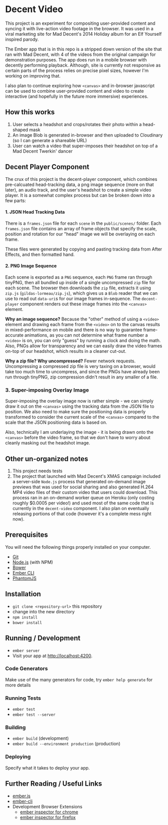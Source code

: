 # Decent Video

This project is an experiment for compositing user-provided content and syncing it with live-action video footage in the browser. 
It was used in a viral marketing site for Mad Decent's 2014 Holiday album for an Elf Yourself inspired parody. 

The Ember app that is in this repo is a stripped down version of the site that ran with Mad Decent, with 4 of the videos from the original campaign for demonstration purposes. The app does run in a mobile browser with decently performing playback. Although, site is currently not responsive as certain parts of the process relies on precise pixel sizes, however I'm working on improving that.

I also plan to continue exploring how `<canvas>` and in-browser javascript can be used to combine user-provided content and video to create interactive (and hopefully in the future more immersive) experiences.

## How this works

1. User selects a headshot and crops/rotates their photo within a head-shaped mask
2. An image Blob is generated in-browser and then uploaded to Cloudinary (so I can generate a shareable URL)
3. User can watch a video that super-imposes their headshot on top of a Mad Decent Twerkin' dancer

## Decent Player Component

The crux of this project is the decent-player component, which combines pre-calcuated head-tracking data, a png image sequence (more on that later), an audio track, and the user's headshot to create a simple video player. It is a somewhat complex process but can be broken down into a few parts:

#### 1. JSON Head Tracking Data

There is a `frames.json` file for each `scene` in the `public/scenes/` folder. Each `frames.json` file contains an array of frame objects that specify the scale, position and rotation for our "head" image we will be overlaying on each frame.

These files were generated by copying and pasting tracking data from After Effects, and then formatted hand. 

#### 2. PNG Image Sequence

Each scene is exported as a `PNG` sequence, each `PNG` frame ran through tinyPNG, then all bundled up inside of a single uncompressed `zip` file for each scene. The browser then downloads the `zip` file, extracts it using `zip.js` (`gildas-lormeau/zip.js`), which gives us a `Blob` reader that we can use to read out `data-uri`s for our image frames in-sequence. The `decent-player` component renders out these image frames into the `<canvas>` element.

**Why an image sequence?** Because the "other" method of using a `<video>` element and drawing each frame from the `<video>` on to the canvas results in mixed-performance on mobile and there is no way to guarantee frame-accurate animations, as you can not determine what frame number a `<video>` is on, you can only "guess" by running a clock and doing the math. Also, PNGs allow for transparency and we can easily draw the video frames on-top of our headshot, which results in a cleaner cut-out.

**Why a zip file? Why uncompressed?**
Fewer network requests. Uncompressing a compressed zip file is very taxing on a browser, would take too much time to uncompress, and since the PNGs have already been run through tinyPNG, zip compression didn't result in any smaller of a file.

### 3. Super-imposing Overlay Image

Super-imposing the overlay image now is rather simple - we can simply draw it out on the `<canvas>` using the tracking data from the JSON file to position. We also need to make sure the positioning data is properly transformed to consider the current scale of the `<canvas>` compared to the scale that the JSON positioning data is based on.

Also, technically I am underlaying the image - it is being drawn onto the `<canvas>` before the video frame, so that we don't have to worry about cleanly masking out the headshot image.

## Other un-organized notes

1. This project needs tests
2. The project that launched with Mad Decent's XMAS campaign included a server-side `Node.js` process that generated on-demand image previews that was used for social sharing and also generated H.264 MP4 video files of their custom video that users could download. This process ran in an on-demand worker queue on Heroku (only costing roughly $0.0005 per video!) and used most of the same code that is currently in the `decent-video` component. I also plan on eventually releasing portions of that code (however it's a complete mess right now).


## Prerequisites

You will need the following things properly installed on your computer.

* [Git](http://git-scm.com/)
* [Node.js](http://nodejs.org/) (with NPM)
* [Bower](http://bower.io/)
* [Ember CLI](http://www.ember-cli.com/)
* [PhantomJS](http://phantomjs.org/)

## Installation

* `git clone <repository-url>` this repository
* change into the new directory
* `npm install`
* `bower install`

## Running / Development

* `ember server`
* Visit your app at [http://localhost:4200](http://localhost:4200).

### Code Generators

Make use of the many generators for code, try `ember help generate` for more details

### Running Tests

* `ember test`
* `ember test --server`

### Building

* `ember build` (development)
* `ember build --environment production` (production)

### Deploying

Specify what it takes to deploy your app.

## Further Reading / Useful Links

* [ember.js](http://emberjs.com/)
* [ember-cli](http://www.ember-cli.com/)
* Development Browser Extensions
  * [ember inspector for chrome](https://chrome.google.com/webstore/detail/ember-inspector/bmdblncegkenkacieihfhpjfppoconhi)
  * [ember inspector for firefox](https://addons.mozilla.org/en-US/firefox/addon/ember-inspector/)

